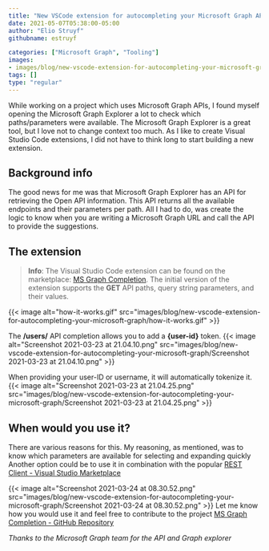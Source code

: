 ```yaml
---
title: "New VSCode extension for autocompleting your Microsoft Graph APIs"
date: 2021-05-07T05:38:00-05:00
author: "Elio Struyf"
githubname: estruyf

categories: ["Microsoft Graph", "Tooling"]
images:
- images/blog/new-vscode-extension-for-autocompleting-your-microsoft-graph/how-it-works.gif
tags: []
type: "regular"
---
```


While working on a project which uses Microsoft Graph APIs, I found
myself opening the Microsoft Graph Explorer a lot to check which
paths/parameters were available. The Microsoft Graph Explorer is a great
tool, but I love not to change context too much.
As I like to create Visual Studio Code extensions, I did not have to
think long to start building a new extension.

## Background info

The good news for me was that Microsoft Graph Explorer has an API for
retrieving the Open API information. This API returns all the available
endpoints and their parameters per path. All I had to do, was create the
logic to know when you are writing a Microsoft Graph URL and call the
API to provide the suggestions.

## The extension 

> **Info**: The Visual Studio Code extension can be found on the
marketplace: [MS Graph
Completion](https://marketplace.visualstudio.com/items?itemName=eliostruyf.vscode-msgraph-autocomplete "MS Graph Completion").
The initial version of the extension supports the **GET** API paths,
query string parameters, and their values.

{{< image alt="how-it-works.gif" src="images/blog/new-vscode-extension-for-autocompleting-your-microsoft-graph/how-it-works.gif" >}}

The **/users/** API completion allows you to add a **{user-id}** token.
{{< image alt="Screenshot 2021-03-23 at 21.04.10.png" src="images/blog/new-vscode-extension-for-autocompleting-your-microsoft-graph/Screenshot 2021-03-23 at 21.04.10.png" >}}

When providing your user-ID or username, it will automatically tokenize
it.
{{< image alt="Screenshot 2021-03-23 at 21.04.25.png" src="images/blog/new-vscode-extension-for-autocompleting-your-microsoft-graph/Screenshot 2021-03-23 at 21.04.25.png" >}}

## When would you use it?

There are various reasons for this. My reasoning, as mentioned, was to
know which parameters are available for selecting and expanding
quickly
Another option could be to use it in combination with the popular [REST
Client - Visual Studio
Marketplace](https://marketplace.visualstudio.com/items?itemName=humao.rest-client)

{{< image alt="Screenshot 2021-03-24 at 08.30.52.png" src="images/blog/new-vscode-extension-for-autocompleting-your-microsoft-graph/Screenshot 2021-03-24 at 08.30.52.png" >}}
Let me know how you would use it and feel free to contribute to the
project [MS Graph Completion - GitHub
Repository](https://github.com/estruyf/vscode-msgraph-autocomplete "MS Graph Completion - GitHub Repository")

*Thanks to the Microsoft Graph team for the API and Graph explorer*
